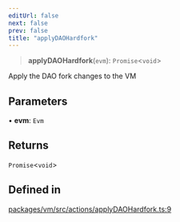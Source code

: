 ```yaml
---
editUrl: false
next: false
prev: false
title: "applyDAOHardfork"
---
```


> **applyDAOHardfork**(`evm`): `Promise`\<`void`\>

Apply the DAO fork changes to the VM

## Parameters

• **evm**: `Evm`

## Returns

`Promise`\<`void`\>

## Defined in

[packages/vm/src/actions/applyDAOHardfork.ts:9](https://github.com/qbzzt/tevm-monorepo/blob/main/packages/vm/src/actions/applyDAOHardfork.ts#L9)
